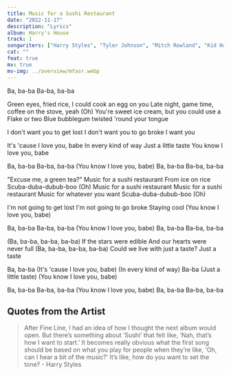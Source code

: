 ```yaml
---
title: Music for a Sushi Restaurant
date: "2022-11-17"
description: "Lyrics"
album: Harry's House
track: 1
songwriters: ["Harry Styles", "Tyler Johnson", "Mitch Rowland", "Kid Harpoon"]
cat: ""
feat: true
mv: true
mv-img: ../overview/mfasr.webp
---
```


<p className="intro">
Ba, ba-ba
Ba-ba, ba-ba
</p>
<p className="verse-one">
Green eyes, fried rice, I could cook an egg on you
Late night, game time, coffee on the stove, yeah (Oh)
You're sweet ice cream, but you could use a Flake or two
Blue bubblegum twisted 'round your tongue
</p>
<p className="pre-chorus">
I don't want you to get lost
I don't want you to go broke
I want you
</p>
<p className="interlude">
It's 'cause I love you, babe
In every kind of way
Just a little taste
You know I love you, babe
</p>
<p className="chorus">
Ba, ba-ba
Ba-ba, ba-ba
(You know I love you, babe)
Ba, ba-ba
Ba-ba, ba-ba
</p>
<p className="verse-two">
"Excuse me, a green tea?"
Music for a sushi restaurant
From ice on rice
Scuba-duba-dubub-boo (Oh)
Music for a sushi restaurant
Music for a sushi restaurant
Music for whatever you want
Scuba-duba-dubub-boo (Oh)
</p>
<p className="pre-chorus">
I'm not going to get lost
I'm not going to go broke
Staying cool
(You know I love you, babe)
</p>
<p className="chorus">
Ba, ba-ba
Ba-ba, ba-ba
(You know I love you, babe)
Ba, ba-ba
Ba-ba, ba-ba
</p>
<p className="bridge">
(Ba, ba-ba, ba-ba, ba-ba)
If the stars were edible
And our hearts were never full
(Ba, ba-ba, ba-ba, ba-ba)
Could we live with just a taste?
Just a taste
</p>
<p className="interlude">
Ba, ba-ba (It's 'cause I love you, babe)
(In every kind of way)
Ba-ba (Just a little taste)
(You know I love you, babe)
</p>
<p className="chorus">
Ba, ba-ba
Ba-ba, ba-ba
(You know I love you, babe)
Ba, ba-ba
Ba-ba, ba-ba
</p>

## Quotes from the Artist

<blockquote>
After Fine Line, I had an idea of how I thought the next album would open. But there’s something about ‘Sushi’ that felt like, ‘Nah, that’s how I want to start.’ It becomes really obvious what the first song should be based on what you play for people when they’re like, ‘Oh, can I hear a bit of the music?’ It’s like, how do you want to set the tone? - Harry Styles
</blockquote>
